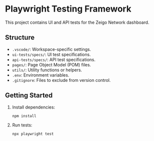 # Playwright Testing Framework

This project contains UI and API tests for the Zeigo Network dashboard.

## Structure

- `.vscode/`: Workspace-specific settings.
- `ui-tests/specs/`: UI test specifications.
- `api-tests/specs/`: API test specifications.
- `pages/`: Page Object Model (POM) files.
- `utils/`: Utility functions or helpers.
- `.env`: Environment variables.
- `.gitignore`: Files to exclude from version control.

## Getting Started

1. Install dependencies:
   ```bash
   npm install
   ```

2. Run tests:
   ```bash
   npx playwright test
   ```
